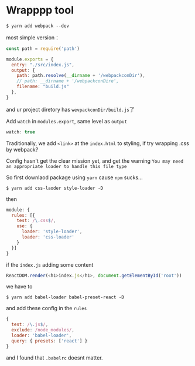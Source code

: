 
# Wrapppp tool

```shell
$ yarn add webpack --dev
```

most simple version：
```js
const path = require('path')

module.exports = {
  entry: "./src/index.js",
  output: {
    path: path.resolve(__dirname + '/webpackconDir'),
    // path: __dirname + '/webpackconDire',
    filename: "build.js"
  },
}
```
and ur project diretory has `wevpackconDir/build.js`了

Add `watch` in `modules.export`, same level as `output`
```js
watch: true
```
Traditionally, we add `<link>` at the `index.html` to styling, if try wrapping .css by webpack?

Config hasn't get the clear mission yet, and get the warning `You may need an appropriate loader to handle this file type`

So first downlaod package using `yarn` cause `npm` sucks...
```shell
$ yarn add css-laoder style-loader -D
```

then

```js
module: {
  rules: [{
    test: /\.css$/,
    use: {
      loader: 'style-loader',
      loader: 'css-loader'
    }
  }]
}

```
if the `index.js` adding some content
```js
ReactDOM.render(<h1>index.js</h1>, document.getElementById('root'))
```
we have to 
```shell
$ yarn add babel-loader babel-preset-react -D
```
and add these config in the `rules`
```js
{
  test: /\.js$/,
  exclude: /node_modules/,
  loader: 'babel-loader',
  query: { presets: ['react'] }
}
```
and I found that `.babelrc` doesnt matter.
